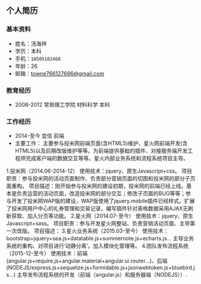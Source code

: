 ## 个人简历
### 基本资料
  + 姓名：汤海祥
  + 学历：本科
  + 手机：`18505102468`
  + 年龄：26
  + 邮箱：towne766127696@gmail.com
### 教育经历
  + 2008-2012 常熟理工学院 材料科学 本科
### 工作经历
  + 2014-至今 宜信 前端
  + 主要工作： 
主要参与投米网前端页面(含HTML5)维护、星火网前端开发(含HTML5)以及后期改版维护等等。为前端提供基础的插件、对接服务端开发工程师完成客户端的数据交互等等。星火内部业务系统和流程系统项目主导。

1.投米网（2014.06-2014-12） 
使用技术：jquery、原生Javascript+css。 
项目职责：参与投米网的活动页面制作、负责部分营销页面的切图和投米网的部分子页面重构。 
项目描述：刚开始参与投米网的建设初期，投米网的前端已经上线。基本是负责运营的活动页面，改造投米网的部分交互；修改子页面的BUG等等；参与开发了投米网WAP版的建设，WAP版使用了jquery.mobile插件已经样式。扩展了投米网用户中心的礼券管理和交易记录，编写插件针对表格数据采用AJAX无刷新获取、加入分页等功能。 
2.星火网（2014.07-至今） 
使用技术：jquery、原生Javascript+sass。 
项目职责：参与开发星火网整站、负责营销活动页面、主导第一次改版。 
项目描述： 
3.星火业务系统（2015.03-至今） 
使用技术：bootstrap+jquery+sea.js+datatable.js+summernote.js+echarts.js... 
主导业务系统的重构、对项目进行‘动静分离’。加入模块化管理等。 
4.团队发布流程系统（2015-12-至今） 
使用技术：前端(angular.js+require.js+angular.material+angular.ui.router...)、后端(NODEJS/express.js+sequelize.js+formidable.js+jsonwebtoken.js+bluebird.js...) 
主导发布流程系统的开发（前端（angular.js）和服务器端（NODEJS））.
